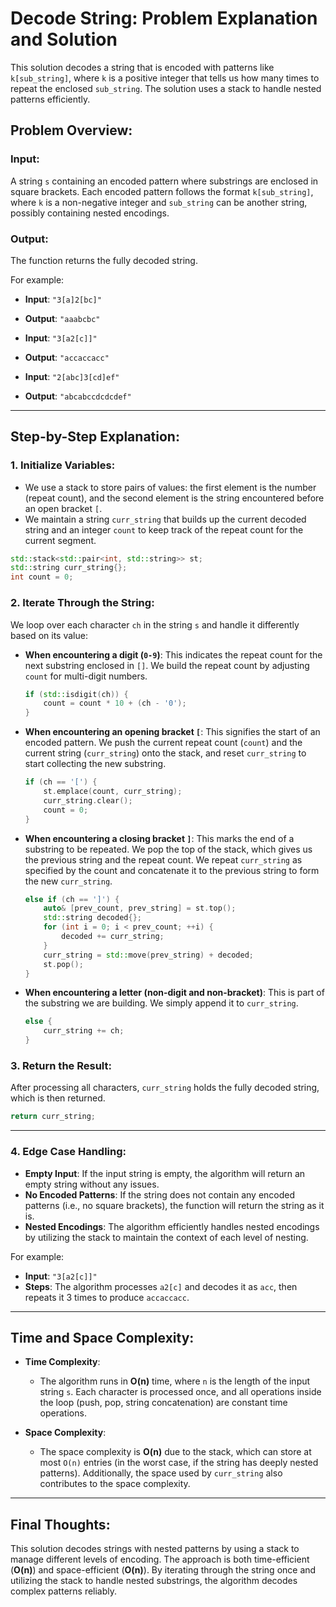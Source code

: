 # Decode String: Problem Explanation and Solution

This solution decodes a string that is encoded with patterns like `k[sub_string]`, where `k` is a positive integer that tells us how many times to repeat the enclosed `sub_string`. The solution uses a stack to handle nested patterns efficiently.

## Problem Overview:

### Input:
A string `s` containing an encoded pattern where substrings are enclosed in square brackets. Each encoded pattern follows the format `k[sub_string]`, where `k` is a non-negative integer and `sub_string` can be another string, possibly containing nested encodings.

### Output:
The function returns the fully decoded string.

For example:
- **Input**: `"3[a]2[bc]"`
- **Output**: `"aaabcbc"`

- **Input**: `"3[a2[c]]"`
- **Output**: `"accaccacc"`

- **Input**: `"2[abc]3[cd]ef"`
- **Output**: `"abcabccdcdcdef"`

---

## Step-by-Step Explanation:

### 1. **Initialize Variables**:
   - We use a stack to store pairs of values: the first element is the number (repeat count), and the second element is the string encountered before an open bracket `[`.
   - We maintain a string `curr_string` that builds up the current decoded string and an integer `count` to keep track of the repeat count for the current segment.

   ```cpp
   std::stack<std::pair<int, std::string>> st;
   std::string curr_string{};
   int count = 0;
   ```

### 2. **Iterate Through the String**:
   We loop over each character `ch` in the string `s` and handle it differently based on its value:

   - **When encountering a digit (`0-9`)**: This indicates the repeat count for the next substring enclosed in `[]`. We build the repeat count by adjusting `count` for multi-digit numbers.
   
     ```cpp
     if (std::isdigit(ch)) {
         count = count * 10 + (ch - '0');
     }
     ```

   - **When encountering an opening bracket `[`**: This signifies the start of an encoded pattern. We push the current repeat count (`count`) and the current string (`curr_string`) onto the stack, and reset `curr_string` to start collecting the new substring.
   
     ```cpp
     if (ch == '[') {
         st.emplace(count, curr_string);
         curr_string.clear();
         count = 0;
     }
     ```

   - **When encountering a closing bracket `]`**: This marks the end of a substring to be repeated. We pop the top of the stack, which gives us the previous string and the repeat count. We repeat `curr_string` as specified by the count and concatenate it to the previous string to form the new `curr_string`.
   
     ```cpp
     else if (ch == ']') {
         auto& [prev_count, prev_string] = st.top();
         std::string decoded{};
         for (int i = 0; i < prev_count; ++i) {
             decoded += curr_string;
         }
         curr_string = std::move(prev_string) + decoded;
         st.pop();
     }
     ```

   - **When encountering a letter (non-digit and non-bracket)**: This is part of the substring we are building. We simply append it to `curr_string`.
   
     ```cpp
     else {
         curr_string += ch;
     }
     ```

### 3. **Return the Result**:
   After processing all characters, `curr_string` holds the fully decoded string, which is then returned.

   ```cpp
   return curr_string;
   ```

---

### 4. **Edge Case Handling**:
   - **Empty Input**: If the input string is empty, the algorithm will return an empty string without any issues.
   - **No Encoded Patterns**: If the string does not contain any encoded patterns (i.e., no square brackets), the function will return the string as it is.
   - **Nested Encodings**: The algorithm efficiently handles nested encodings by utilizing the stack to maintain the context of each level of nesting.
   
   For example:
   - **Input**: `"3[a2[c]]"`
   - **Steps**: The algorithm processes `a2[c]` and decodes it as `acc`, then repeats it 3 times to produce `accaccacc`.

---

## Time and Space Complexity:

- **Time Complexity**:  
  - The algorithm runs in **O(n)** time, where `n` is the length of the input string `s`. Each character is processed once, and all operations inside the loop (push, pop, string concatenation) are constant time operations.

- **Space Complexity**:  
  - The space complexity is **O(n)** due to the stack, which can store at most `O(n)` entries (in the worst case, if the string has deeply nested patterns). Additionally, the space used by `curr_string` also contributes to the space complexity.

---

## Final Thoughts:

This solution decodes strings with nested patterns by using a stack to manage different levels of encoding. The approach is both time-efficient (**O(n)**) and space-efficient (**O(n)**). By iterating through the string once and utilizing the stack to handle nested substrings, the algorithm decodes complex patterns reliably.
